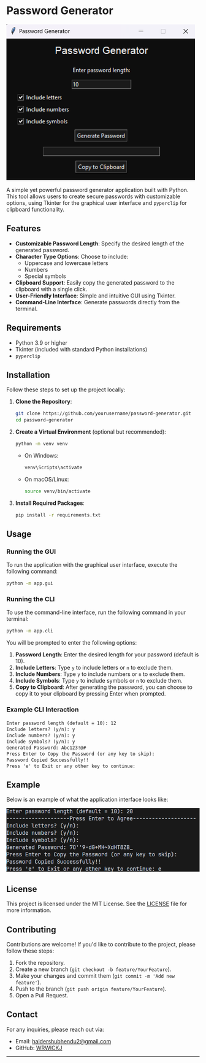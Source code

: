 # Password Generator

![Password Generator](./gui.png) <!-- Optional: Add an image here -->

A simple yet powerful password generator application built with Python. This tool allows users to create secure passwords with customizable options, using Tkinter for the graphical user interface and `pyperclip` for clipboard functionality.

## Features

- **Customizable Password Length**: Specify the desired length of the generated password.
- **Character Type Options**: Choose to include:
  - Uppercase and lowercase letters
  - Numbers
  - Special symbols
- **Clipboard Support**: Easily copy the generated password to the clipboard with a single click.
- **User-Friendly Interface**: Simple and intuitive GUI using Tkinter.
- **Command-Line Interface**: Generate passwords directly from the terminal.

## Requirements

- Python 3.9 or higher
- Tkinter (included with standard Python installations)
- `pyperclip`

## Installation

Follow these steps to set up the project locally:

1. **Clone the Repository**:
   ```bash
   git clone https://github.com/yourusername/password-generator.git
   cd password-generator
   ```

2. **Create a Virtual Environment** (optional but recommended):
   ```bash
   python -m venv venv
   ```

   - On Windows:
     ```bash
     venv\Scripts\activate
     ```

   - On macOS/Linux:
     ```bash
     source venv/bin/activate
     ```

3. **Install Required Packages**:
   ```bash
   pip install -r requirements.txt
   ```

## Usage

### Running the GUI

To run the application with the graphical user interface, execute the following command:

```bash
python -m app.gui
```



### Running the CLI

To use the command-line interface, run the following command in your terminal:

```bash
python -m app.cli
```

You will be prompted to enter the following options:

1. **Password Length**: Enter the desired length for your password (default is 10).
2. **Include Letters**: Type `y` to include letters or `n` to exclude them.
3. **Include Numbers**: Type `y` to include numbers or `n` to exclude them.
4. **Include Symbols**: Type `y` to include symbols or `n` to exclude them.
5. **Copy to Clipboard**: After generating the password, you can choose to copy it to your clipboard by pressing Enter when prompted.

### Example CLI Interaction

```
Enter password length (default = 10): 12
Include letters? (y/n): y
Include numbers? (y/n): y
Include symbols? (y/n): y
Generated Password: Abc123!@#
Press Enter to Copy the Password (or any key to skip):
Password Copied Successfully!!
Press 'e' to Exit or any other key to continue:
```

## Example

Below is an example of what the application interface looks like:

![Password Generator Interface](./cli.png) <!-- Optional: Replace with an actual screenshot of your app -->

## License

This project is licensed under the MIT License. See the [LICENSE](LICENSE) file for more information.

## Contributing

Contributions are welcome! If you'd like to contribute to the project, please follow these steps:

1. Fork the repository.
2. Create a new branch (`git checkout -b feature/YourFeature`).
3. Make your changes and commit them (`git commit -m 'Add new feature'`).
4. Push to the branch (`git push origin feature/YourFeature`).
5. Open a Pull Request.

## Contact

For any inquiries, please reach out via:
- Email: haldershubhendu2@gmail.com
- GitHub: [WRWICKJ](https://github.com/WRWICKJ)

---
